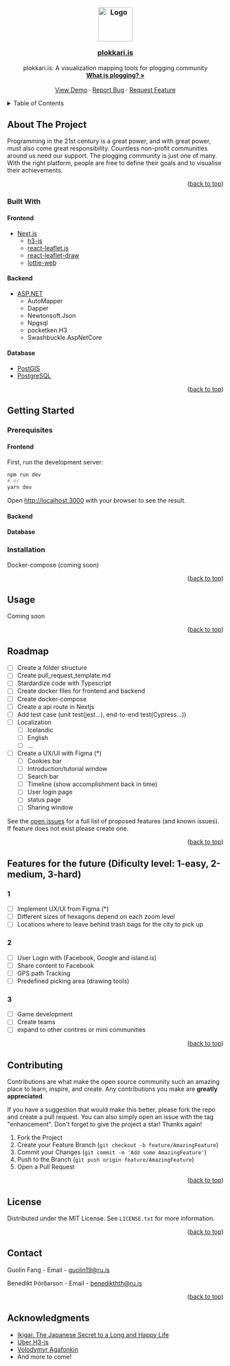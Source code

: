 <div id="top"></div>

<!-- PROJECT SHIELDS -->
<!-- [![Contributors][contributors-shield]][contributors-url]
[![Issues][issues-shield]][issues-url]
[![MIT License][license-shield]][license-url]  -->

<!-- PROJECT LOGO -->
<br />
<div align="center">
  <h3 align="center">
    <a href="http://www.plokkari.is">
      <img src="https://ploggin.is/assets/img/logos/ploggin_logo.jpg" alt="Logo" width="80" height="80">
      <p>plokkari.is</p>
    </a>
  </h3>
  <p align="center">
    plokkari.is: A visualization mapping tools for plogging community
    <br />
    <a href="https://en.wikipedia.org/wiki/Plogging"><strong>What is plogging? »</strong></a>
    <br />
    <br />
    <a href="https://www.youtube.com/watch?v=a_yvKCqV1QE">View Demo</a>
    ·
    <a href="https://github.com/Landnemi/Plogg-In/issues">Report Bug</a>
    ·
    <a href="https://github.com/Landnemi/Plogg-In/issues">Request Feature</a>
  </p>
</div>

<!-- TABLE OF CONTENTS -->
<details>
  <summary>Table of Contents</summary>
  <ol>
    <li>
      <a href="#about-the-project">About The Project</a>
      <ul>
        <li><a href="#built-with">Built With</a></li>
      </ul>
    </li>
    <li>
      <a href="#getting-started">Getting Started</a>
      <ul>
        <li><a href="#prerequisites">Prerequisites</a></li>
        <li><a href="#Installation">Installation</a></li>
      </ul>
    </li>
    <li><a href="#usage">Usage</a></li>
    <li><a href="#roadmap">Roadmap</a></li>
    <li><a href="#features-for-the-future-dificulty-level-1-easy-2-medium-3-hard">Features for the future</a></li>
    <li><a href="#contributing">Contributing</a></li>
    <li><a href="#license">License</a></li>
    <li><a href="#contact">Contact</a></li>
    <li><a href="#acknowledgments">Acknowledgments</a></li>
  </ol>
</details>

<!-- ABOUT THE PROJECT -->
## About The Project

Programming in the 21st century is a great power, and with great power, must also come great responsibility. Countless non-profit communities around us need our support. The plogging community is just one of many. With the right platform, people are free to define their goals and to visualise their achievements. 

<p align="right">(<a href="#top">back to top</a>)</p>

### Built With

#### Frontend

* [Next.js](https://nextjs.org/)
  * [h3-js](https://github.com/uber/h3-js)
  * [react-leaflet.js](https://react-leaflet.js.org/) 
  * [react-leaflet-draw](https://github.com/alex3165/react-leaflet-draw)
  * [lottie-web](https://lottiefiles.com/)

#### Backend

* [ASP.NET](https://dotnet.microsoft.com/en-us/download/dotnet/5.0)
  * AutoMapper
  * Dapper
  * Newtonsoft.Json
  * Npgsql
  * pocketken.H3
  * Swashbuckle.AspNetCore
   
#### Database

* [PostGIS](https://postgis.net/)
* [PostgreSQL](https://www.postgresql.org/)


<p align="right">(<a href="#top">back to top</a>)</p>

<!-- GETTING STARTED -->
## Getting Started

### Prerequisites

#### Frontend

First, run the development server:

```bash
npm run dev
# or
yarn dev
```

Open [http://localhost:3000](http://localhost:3000) with your browser to see the result.

#### Backend

#### Database

### Installation

Docker-compose (coming soon)

<p align="right">(<a href="#top">back to top</a>)</p>

<!-- USAGE EXAMPLES -->
## Usage

Coming soon

<p align="right">(<a href="#top">back to top</a>)</p>




<!-- ROADMAP -->
## Roadmap
 
- [ ] Create a folder structure
- [ ] Create pull_request_template.md
- [ ] Stardardize code with Typescript
- [ ] Create docker files for frontend and backend
- [ ] Create docker-compose
- [ ] Create a api route in Nextjs
- [ ] Add test case (unit test(jest...), end-to-end test(Cypress...))
- [ ] Localization
  - [ ] Icelandic
  - [ ] English
  - [ ] ...
- [ ] Create a UX/UI with Figma (*)
  - [ ] Cookies bar
  - [ ] Introduction/tutorial window
  - [ ] Search bar
  - [ ] Timeline (show accomplishment back in time)
  - [ ] User login page
  - [ ] status page
  - [ ] Sharing window

See the [open issues](https://github.com/Landnemi/Plogg-In/issues) for a full list of proposed features (and known issues). If feature does not exist please create one.

<p align="right">(<a href="#top">back to top</a>)</p>

<!-- Features -->
## Features for the future (Dificulty level: 1-easy, 2-medium, 3-hard)

### 1

- [ ] Implement UX/UI from Figma (*)
- [ ] Different sizes of hexagons depend on each zoom level
- [ ] Locations where to leave behind trash bags for the city to pick up

### 2


- [ ] User Login with (Facebook, Google and island.is)
- [ ] Share content to Facebook
- [ ] GPS path Tracking
- [ ] Predefined picking area (drawing tools)

### 3

- [ ] Game development
- [ ] Create teams
- [ ] expand to other contires or mini communities

<p align="right">(<a href="#top">back to top</a>)</p>

<!-- CONTRIBUTING -->
## Contributing

Contributions are what make the open source community such an amazing place to learn, inspire, and create. Any contributions you make are **greatly appreciated**.

If you have a suggestion that would make this better, please fork the repo and create a pull request. You can also simply open an issue with the tag "enhancement".
Don't forget to give the project a star! Thanks again!

1. Fork the Project
2. Create your Feature Branch (`git checkout -b feature/AmazingFeature`)
3. Commit your Changes (`git commit -m 'Add some AmazingFeature'`)
4. Push to the Branch (`git push origin feature/AmazingFeature`)
5. Open a Pull Request

<p align="right">(<a href="#top">back to top</a>)</p>

<!-- LICENSE -->
## License

Distributed under the MIT License. See `LICENSE.txt` for more information.

<p align="right">(<a href="#top">back to top</a>)</p>

<!-- CONTACT -->
## Contact

Guolin Fang - Email - guolin19@ru.is

Benedikt Þórðarson - Email - benedikthth@ru.is

<p align="right">(<a href="#top">back to top</a>)</p>

<!-- ACKNOWLEDGMENTS -->
## Acknowledgments

* [Ikigai: The Japanese Secret to a Long and Happy Life](https://www.amazon.com/Ikigai-Japanese-Secret-Long-Happy/dp/0143130722)
* [Uber H3-js](https://eng.uber.com/h3/)
* [Volodymyr Agafonkin](https://leafletjs.com/)
* And more to come!

